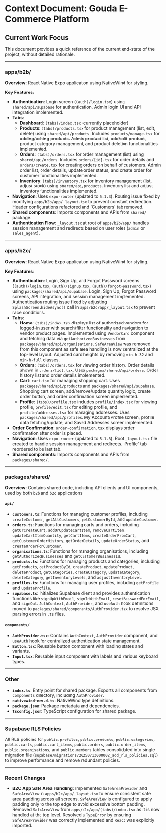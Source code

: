 # Context Document: Gouda E-Commerce Platform

## Current Work Focus

This document provides a quick reference of the current end-state of the project, without detailed rationale.

---

### apps/b2b/

**Overview**: React Native Expo application using NativeWind for styling.

**Key Features**:

- **Authentication**: Login screen (`(auth)/login.tsx`) using `shared/api/supabase` for authentication. Admin login UI and API integration implemented.
- **Tabs**:
  - **Dashboard**: `(tabs)/index.tsx` (currently placeholder)
  - **Products**: `(tabs)/products.tsx` for product management (list, edit, delete) using `shared/api/products`. Includes `products/manage.tsx` for adding/editing products. Admin product list, add/edit product, product category management, and product deletion functionalities implemented.
  - **Orders**: `(tabs)/orders.tsx` for order management (list) using `shared/api/orders`. Includes `orders/[id].tsx` for order details and `orders/create.tsx` for creating orders on behalf of customers. Admin order list, order details, update order status, and create order for customer functionalities implemented.
  - **Inventory**: `(tabs)/inventory.tsx` for inventory management (list, adjust stock) using `shared/api/products`. Inventory list and adjust inventory functionalities implemented.
- **Navigation**: Uses `expo-router` (updated to `5.1.3`). Routing issue fixed by modifying `apps/b2b/app/_layout.tsx` to prevent constant redirection. Header configurations refactored and 'Customers' tab removed.
- **Shared components**: Imports components and APIs from `shared/` package.
- **Authentication Flow**: `_layout.tsx` at root of `apps/b2b/app/` handles session management and redirects based on user roles (`admin` or `sales_agent`).

---

### apps/b2c/

**Overview**: React Native Expo application using NativeWind for styling.

**Key Features**:

- **Authentication**: Login, Sign Up, and Forgot Password screens (`(auth)/login.tsx`, `(auth)/signup.tsx`, `(auth)/forgot-password.tsx`) using `packages/shared/api/supabase`. Login, Sign Up, Forgot Password screens, API integration, and session management implemented. Authentication routing issue fixed by adjusting `SplashScreen.hideAsync()` call in `apps/b2c/app/_layout.tsx` to prevent race conditions.
- **Tabs**:
  - **Home**: `(tabs)/index.tsx` displays list of authorized vendors for logged-in user with search/filter functionality and navigation to vendor product pages. Implemented using `VendorCard` component and fetching data via `getAuthorizedBusinesses` from `packages/shared/api/organisations`. `SafeAreaView` was removed from this component as safe area handling is now centralized at the top-level layout. Adjusted card heights by removing `min-h-32` and `min-h-full` classes.
  - **Orders**: `(tabs)/orders.tsx` for viewing order history. Order details shown in `orders/[id].tsx`. Uses `packages/shared/api/orders`. Order history list and order details implemented.
  - **Cart**: `cart.tsx` for managing shopping cart. Uses `packages/shared/api/products` and `packages/shared/api/supabase`. Shopping cart screen, add/remove/update quantity logic, create order button, and order confirmation screen implemented.
  - **Profile**: `(tabs)/profile.tsx` includes `profile/index.tsx` for viewing profile, `profile/edit.tsx` for editing profile, and `profile/addresses.tsx` for managing addresses. Uses `packages/shared/api/profiles`. My Account/Profile screen, profile data fetching/update, and Saved Addresses screen implemented.
- **Order Confirmation**: `order-confirmation.tsx` displays order confirmation after order is placed.
- **Navigation**: Uses `expo-router` (updated to `5.1.3`). Root `_layout.tsx` file created to handle session management and redirects. 'Profile' tab reordered to be last tab.
- **Shared components**: Imports components and APIs from `packages/shared/`.

---

### packages/shared/

**Overview**: Contains shared code, including API clients and UI components, used by both `b2b` and `b2c` applications.

#### `api/`

- **`customers.ts`**: Functions for managing customer profiles, including `createCustomer`, `getAllCustomers`, `getCustomerById`, and `updateCustomer`.
- **`orders.ts`**: Functions for managing carts and orders, including `getOrCreateCart`, `addOrUpdateCartItem`, `removeCartItem`, `updateCartItemQuantity`, `getCartItems`, `createOrderFromCart`, `getCustomerOrderHistory`, `getOrderDetails`, `updateOrderStatus`, and `createOrderForCustomer`.
- **`organisations.ts`**: Functions for managing organisations, including `getAuthorizedBusinesses` and `getCustomerBusinessId`.
- **`products.ts`**: Functions for managing products and categories, including `getProducts`, `getProductById`, `createProduct`, `updateProduct`, `deleteProduct`, `getCategories`, `createCategory`, `updateCategory`, `deleteCategory`, `getInventoryLevels`, and `adjustInventoryLevel`.
- **`profiles.ts`**: Functions for managing user profiles, including `getProfile` and `updateProfile`.
- **`supabase.ts`**: Initializes Supabase client and provides authentication functions like `signUpWithEmail`, `signInWithEmail`, `resetPasswordForEmail`, and `signOut`. `AuthContext`, `AuthProvider`, and `useAuth` hook definitions moved to `packages/shared/components/AuthProvider.tsx` to resolve JSX parsing errors in `.ts` files.

#### `components/`

- **`AuthProvider.tsx`**: Contains `AuthContext`, `AuthProvider` component, and `useAuth` hook for centralized authentication state management.
- **`Button.tsx`**: Reusable button component with loading states and variants.
- **`Input.tsx`**: Reusable input component with labels and various keyboard types.

---

### Other

- **`index.ts`**: Entry point for shared package. Exports all components from `components` directory, including `AuthProvider`.
- **`nativewind-env.d.ts`**: NativeWind type definitions.
- **`package.json`**: Package metadata and dependencies.
- **`tsconfig.json`**: TypeScript configuration for shared package.

---

### Supabase RLS Policies

All RLS policies for `public.profiles`, `public.products`, `public.categories`, `public.carts`, `public.cart_items`, `public.orders`, `public.order_items`, `public.organisations`, and `public.members` tables consolidated into single migration file (`supabase/migrations/20250713000002_add_rls_policies.sql`) to improve performance and remove redundant policies.

---

### Recent Changes

- **B2C App Safe Area Handling**: Implemented `SafeAreaProvider` and `SafeAreaView` in `apps/b2c/app/_layout.tsx` to ensure consistent safe area padding across all screens. `SafeAreaView` is configured to apply padding only to the top edge to avoid excessive bottom padding. Removed `SafeAreaView` from `apps/b2c/app/(tabs)/index.tsx` as it is now handled at the top level. Resolved a `TypeError` by ensuring `SafeAreaProvider` was correctly implemented and `React` was explicitly imported.